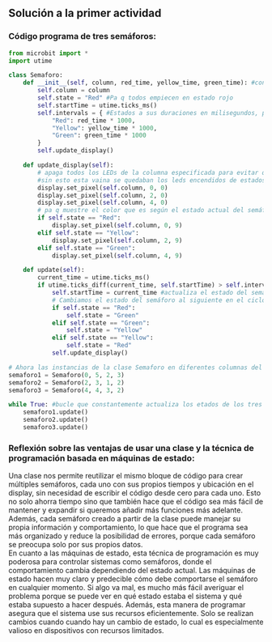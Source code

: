 ## Solución a la primer actividad  
### Código programa de tres semáforos:  
``` python 
from microbit import *
import utime

class Semaforo:
    def __init__(self, column, red_time, yellow_time, green_time): #constructor
        self.column = column
        self.state = "Red" #Pa q todos empiecen en estado rojo
        self.startTime = utime.ticks_ms()
        self.intervals = { #Estados a sus duraciones en milisegundos, pa q al crear las instacias sea más facil expresarlas en segundos.
            "Red": red_time * 1000,
            "Yellow": yellow_time * 1000,
            "Green": green_time * 1000
        }
        self.update_display()

    def update_display(self):
        # apaga todos los LEDs de la columna especificada para evitar que leds de estados anteriores permanezcan encendidos, 
        #sin esto esta vaina se quedaban los leds encendidos de estados anteriores.
        display.set_pixel(self.column, 0, 0)
        display.set_pixel(self.column, 2, 0)
        display.set_pixel(self.column, 4, 0)
        # pa q muestre el color que es según el estado actual del semáforo
        if self.state == "Red":
            display.set_pixel(self.column, 0, 9)
        elif self.state == "Yellow":
            display.set_pixel(self.column, 2, 9)
        elif self.state == "Green":
            display.set_pixel(self.column, 4, 9)

    def update(self):
        current_time = utime.ticks_ms()
        if utime.ticks_diff(current_time, self.startTime) > self.intervals[self.state]:
            self.startTime = current_time #actualiza el estado del semáforo basándose en el tiempo transcurrido
            # Cambiamos el estado del semáforo al siguiente en el ciclo
            if self.state == "Red":
                self.state = "Green"
            elif self.state == "Green":
                self.state = "Yellow"
            elif self.state == "Yellow":
                self.state = "Red"
            self.update_display()

# Ahora las instancias de la clase Semaforo en diferentes columnas del display del micro:bit y con diferentes tiempos para cada color.
semaforo1 = Semaforo(0, 5, 2, 3)
semaforo2 = Semaforo(2, 3, 1, 2)
semaforo3 = Semaforo(4, 4, 3, 2)

while True: #bucle que constantemente actualiza los etados de los tres semáforos
    semaforo1.update()
    semaforo2.update()
    semaforo3.update()

```
### Reflexión sobre las ventajas de usar una clase y la técnica de programación basada en máquinas de estado:  
Una clase nos permite reutilizar el mismo bloque de código para crear múltiples semáforos, cada uno con sus propios tiempos y ubicación en el display, sin necesidad de escribir el código desde cero para cada uno. 
Esto no solo ahorra tiempo sino que también hace que el código sea más fácil de mantener y expandir si queremos añadir más funciones más adelante. Además, cada semáforo creado a partir de la clase puede manejar 
su propia información y comportamiento, lo que hace que el programa sea más organizado y reduce la posibilidad de errores, porque cada semáforo se preocupa solo por sus propios datos.  
En cuanto a las máquinas de estado, esta técnica de programación es muy poderosa para controlar sistemas como semáforos, donde el comportamiento cambia dependiendo del estado actual. Las máquinas de estado hacen 
muy claro y predecible cómo debe comportarse el semáforo en cualquier momento. Si algo va mal, es mucho más fácil averiguar el problema porque se puede ver en qué estado estaba el sistema y qué estaba 
supuesto a hacer después. Además, esta manera de programar asegura que el sistema use sus recursos eficientemente. Solo se realizan cambios cuando cuando hay un cambio de estado, lo cual 
es especialmente valioso en dispositivos con recursos limitados.
